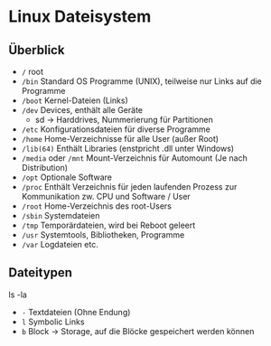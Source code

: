 # Linux Dateisystem

## Überblick

* ```/``` root
* ```/bin``` Standard OS Programme (UNIX), teilweise nur Links auf die Programme
* ```/boot``` Kernel-Dateien (Links)
* ```/dev``` Devices, enthält alle Geräte
  * sd -> Harddrives, Nummerierung für Partitionen
* ```/etc``` Konfigurationsdateien für diverse Programme
* ```/home``` Home-Verzeichnisse für alle User (außer Root)
* ```/lib(64)``` Enthält Libraries (enstpricht .dll unter Windows)
* ```/media``` oder ```/mnt``` Mount-Verzeichnis für Automount (Je nach Distribution)
* ```/opt``` Optionale Software
* ```/proc``` Enthält Verzeichnis für jeden laufenden Prozess zur Kommunikation zw. CPU und Software / User
* ```/root``` Home-Verzeichnis des root-Users
* ```/sbin``` Systemdateien
* ```/tmp``` Temporärdateien, wird bei Reboot geleert
* ```/usr``` Systemtools, Bibliotheken, Programme
* ```/var``` Logdateien etc.

## Dateitypen

ls -la

* ```-``` Textdateien (Ohne Endung)
* ```l``` Symbolic Links
* ```b``` Block -> Storage, auf die Blöcke gespeichert werden können
